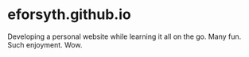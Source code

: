 # eforsyth.github.io
Developing a personal website while learning it all on the go. Many fun. Such enjoyment. Wow.

